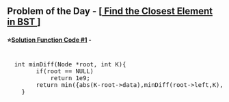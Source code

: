 ## Problem of the Day - [<a href="https://practice.geeksforgeeks.org/problems/find-the-closest-element-in-bst/1"> Find the Closest Element in BST </a>]


#### ⭐<ins>Solution Function Code #1</ins> -
<pre>

  int minDiff(Node *root, int K){
        if(root == NULL)
            return 1e9;
        return min({abs(K-root->data),minDiff(root->left,K),minDiff(root->right,K)});
    }
</pre>
